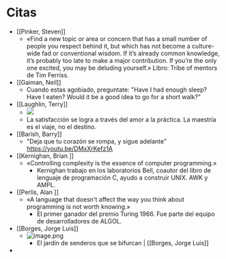 # Citas

- [[Pinker, Steven]]
	- «Find a new topic or area or concern that has a small number of people you respect behind it, but which has not become a culture-wide fad or conventional wisdom. If it’s already common knowledge, it’s probably too late to make a major contribution. If you’re the only one excited, you may be deluding yourself.» Libro: Tribe of mentors de Tim Ferriss.
- [[Gaiman, Neil]]
	- Cuando estas agobiado, preguntate: "Have I had enough sleep? Have I eaten? Would it be a good idea to go for a short walk?"
- [[Laughlin, Terry]]
	- ![](https://hypernotes.zenkit.com/api/v1/lists/2362182/files/trP7e1kZu)
	- La satisfacción se logra a través del amor a la práctica. La maestría es el viaje, no el destino.
- [[Barish, Barry]]
	- "Deja que tu corazón se rompa, y sigue adelante" https://youtu.be/DMxXrKefz1A
- [[Kernighan, Brian ]]
	- «Controlling complexity is the essence of computer programming.»
		- Kernighan trabajo en los laboratorios Bell, coautor del libro de lenguaje de programación C, ayudo a construir UNIX. AWK y AMPL.
- [[Perlis, Alan ]]
	- «A language that doesn't affect the way you think about programming is not worth knowing.»
		- El primer ganador del premio Turing 1966. Fue parte del equipo de desarrolladores de ALGOL.
- [[Borges, Jorge Luis]]
	- ![image.png](https://hypernotes.zenkit.com/api/v1/lists/2362182/files/nyzt7fZsal)
		- El jardín de senderos que se bifurcan | [[Borges, Jorge Luis]]
- 

